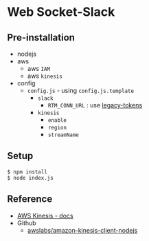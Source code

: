 # Web Socket-Slack

## Pre-installation
- nodejs
- aws
  - aws `IAM`
  - aws `kinesis`
- config
  - `config.js` - using `config.js.template`
    - `slack`
      - `RTM_CONN_URL` : use [legacy-tokens](https://api.slack.com/custom-integrations/legacy-tokens)
    - `kinesis`
      - `enable`
      - `region`
      - `streamName`

## Setup
```
$ npm install
$ node index.js
```

## Reference
- [AWS Kinesis - docs](https://docs.aws.amazon.com/AWSJavaScriptSDK/latest/AWS/Kinesis.html) 
- Github
  - [awslabs/amazon-kinesis-client-nodejs](https://github.com/awslabs/amazon-kinesis-client-nodejs)